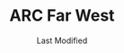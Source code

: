 ---
layout: location-page
date: Last Modified
description: "Local COVID-19 testing is available at ARC Far West in Austin, Texas, USA."
permalink: "locations/texas/austin/arc-far-west/"
tags:
  - locations
  - texas
title: ARC Far West
state: Texas
stateAbbr: TX
hood: "Austin"
address: "6835 Austin Center Blvd"
city: "Austin"
zip: "78731"
mapUrl: "http://maps.apple.com/?q=ARC+Far+West&address=6835+Austin+Center+Blvd,Austin,Texas,78731"
locationType: Drive-thru
phone: "512-346-6611"
website: "https://www.austinregionalclinic.com/make-an-appointment/"
onlineBooking: true
closed: undefined
closedUpdate: April 17th, 2020
notes: "By appointment only. Requires phone screen."
days: Weekdays
hours: 8AM-7PM
altDays: Weekends
altHours: 8AM-5PM
ctaMessage: Schedule a test
ctaUrl: "https://www.austinregionalclinic.com/make-an-appointment/"
---